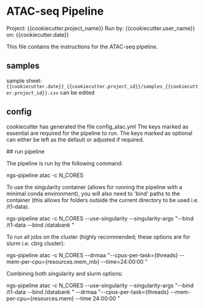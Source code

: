 # ATAC-seq Pipeline
Project: {{cookiecutter.project_name}}
Run by: {{cookiecutter.user_name}}
on: {{cookiecutter.date}}

This file contains the instructions for the ATAC-seq pipeline.

## samples

sample sheet: `{{cookiecutter.date}}_{{cookiecutter.project_id}}/samples_{{cookiecutter.project_id}}.csv` can be edited

## config

cookiecutter has generated the file config_atac.yml
The keys marked as essential are required for the pipeline to run.
The keys marked as optional can either be left as the default or adjusted if required.

## run pipeline

The pipeline is run by the following command:

ngs-pipeline atac -c N_CORES

To use the singularity container (allows for running the pipeline with a minimal conda environment),
you will also need to 'bind' paths to the container (this allows for folders outside the current directory to be used i.e. /t1-data).

ngs-pipeline atac -c N_CORES --use-singularity --singularity-args "--bind /t1-data --bind /databank "

To run all jobs on the cluster (highly recommended; these options are for slurm i.e. cbrg cluster):

ngs-pipeline atac -c N_CORES --drmaa "--cpus-per-task={threads} --mem-per-cpu={resources.mem_mb} --time=24:00:00 "

Combining both singularity and slurm options:

ngs-pipeline atac -c N_CORES --use-singularity --singularity-args "--bind /t1-data --bind /databank " --drmaa "--cpus-per-task={threads} --mem-per-cpu={resources.mem} --time 24:00:00 "
